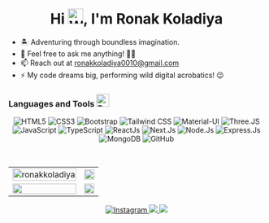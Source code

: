 <!--
**ronakkoladiya0010/ronakkoladiya0010** is a ✨ _special_ ✨ repository because its `README.md` (this file) appears on your GitHub profile.

Here are some ideas to get you started:

- 🔭 I’m currently working on ...
- 🌱 I’m currently learning Express, NodeJs, Express, MongoDB
- 👯 I’m looking to collaborate on ...
- 🤔 I’m looking for help with ...
- 💬 Ask me about ...
- 📫 How to reach me: ...
- 😄 Pronouns: ...
- ⚡ Fun fact: ...
-->

<h1 align="center">Hi <img src="https://raw.githubusercontent.com/Tarikul-Islam-Anik/Animated-Fluent-Emojis/master/Emojis/Hand%20gestures/Waving%20Hand%20Medium-Light%20Skin%20Tone.png" alt="Waving Hand Medium-Light Skin Tone" width="30" height="30" />, I'm Ronak Koladiya</h1>

<!-- <img src="https://user-images.githubusercontent.com/73097560/115834477-dbab4500-a447-11eb-908a-139a6edaec5c.gif"> -->

<ul>
  <li>🏝️ Adventuring through boundless imagination.</li>
  <li>💬 Feel free to ask me anything! 👨‍💻</li>
  <li>📫 Reach out at <a href="mailto:ronakkoladiya0010@gmail.com">ronakkoladiya0010@gmail.com</a></li>
  <li>⚡ My code dreams big, performing wild digital acrobatics! 😉</li>
</ul>

<h3 align="left">Languages and Tools <img src="https://raw.githubusercontent.com/Tarikul-Islam-Anik/Animated-Fluent-Emojis/master/Emojis/Activities/Party%20Popper.png" alt="Party Popper" width="25" height="25" /></h3>

<p align="center"> 
  <img alt="HTML5" src="https://img.shields.io/badge/html5-%23E34F26.svg?&style=for-the-badge&logo=html5&logoColor=white"/>
  <img alt="CSS3" src="https://img.shields.io/badge/css3-%231572B6.svg?&style=for-the-badge&logo=css3&logoColor=white"/>
  <img alt="Bootstrap" src="https://img.shields.io/badge/bootstrap-%23563D7C.svg?&style=for-the-badge&logo=bootstrap&logoColor=white"/>
  <img alt="Tailwind CSS" src="https://img.shields.io/badge/tailwindcss-%2338B2AC.svg?&style=for-the-badge&logo=tailwind-css&logoColor=white"/>
  <img alt="Material-UI" src="https://img.shields.io/badge/material--ui-%230081CB.svg?&style=for-the-badge&logo=mui&logoColor=white"/>
  <img alt="Three.JS" src="https://img.shields.io/badge/three.js-white?&style=for-the-badge&logo=three.js&logoColor=black"/>
  <img alt="JavaScript" src="https://img.shields.io/badge/javascript-%23323330.svg?&style=for-the-badge&logo=javascript&logoColor=%23F7DF1E"/>
  <img alt="TypeScript" src="https://img.shields.io/badge/typescript-%23007ACC.svg?style=for-the-badge&logo=typescript&logoColor=white"/>
  <img alt="ReactJs" src="https://img.shields.io/badge/react.js-%2320232a.svg?&style=for-the-badge&logo=react&logoColor=%2361DAFB"/>
  <img alt="Next.Js" src="https://img.shields.io/badge/next.js-%23000000.svg?&style=for-the-badge&logo=next.js&logoColor=white"/>
  <img alt="Node.Js" src="https://img.shields.io/badge/node.js-2c682c.svg?&style=for-the-badge&logo=node.js&logoColor=white"/>
  <img alt="Express.Js" src="https://img.shields.io/badge/express.js-%23000000.svg?&style=for-the-badge&logo=express&logoColor=white"/>
  <img alt="MongoDB" src="https://img.shields.io/badge/mongodb-001e2b.svg?&style=for-the-badge&logo=mongodb&logoColor=00ed64"/>
  <img alt="GitHub" src="https://img.shields.io/badge/github-%23121011.svg?&style=for-the-badge&logo=github&logoColor=white"/>
</p>

<br/>

<table>
  <tr>
    <td>
      <a href="https://www.github.com/ronakkoladiya">
        <img src="https://github-readme-stats.vercel.app/api?username=ronakkoladiya&show_icons=true&theme=github_dark_dimmed&count_private=true&hide_border=true" alt="ronakkoladiya" style="width: 100%;"/>
      </a>
    </td>
    <td> 
      <a href="https://www.github.com/ronakkoladiya">
       <img src ="http://github-readme-streak-stats.herokuapp.com?user=ronakkoladiya&hide_border=true&theme=github_dark_dimmed" style="width: 100%;"/>
      </a>
    </td>
  </tr>
  <tr>
    <td>
      <a href="https://www.github.com/ronakkoladiya">
       <img src ="https://github-readme-stats.vercel.app/api/top-langs/?username=ronakkoladiya&langs_count=8&layout=compact&theme=github_dark_dimmed&hide_border=true" style="width: 100%;"/>
      </a>
    </td>
     <td>
       <a href="https://ronakkoladiya.com">
       <img src ="https://github-readme-stats.vercel.app/api/pin/?username=ronakkoladiya&repo=portfolio&theme=github_dark_dimmed&show_icons=true&hide_border=true" style="width: 100%;"/>
      </a>
    </td>
  </tr>
</table>

<p align="center"> 
  <a href="https://www.instagram.com/budbad" target="_blank">
    <img alt="Instagram" src="https://img.shields.io/badge/budbad-%23E4405F.svg?&style=for-the-badge&logo=Instagram&logoColor=white"/>
  </a>
    
  <a href="https://in.linkedin.com/in/ronak-koladiya-a4839524b" target="_blank">
    <img src="https://img.shields.io/badge/linkedin-%230077B5.svg?&style=for-the-badge&logo=linkedin&logoColor=white">
  </a>

  <a href="https://ronakkoladiya.com" target="_blank">
    <img src="https://img.shields.io/badge/WEBSITE-black?&style=for-the-badge&logo=googleearth&logoColor=white">
  </a>

</p>

